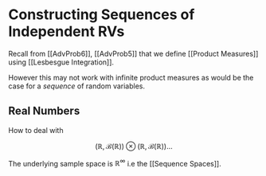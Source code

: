 # Constructing Sequences of Independent RVs

Recall from [[AdvProb6]], [[AdvProb5]] that we define [[Product Measures]] using [[Lesbesgue Integration]].

However this may not work with infinite product measures as would be the case for a *sequence* of random variables.



## Real Numbers

How to deal with

$$
(\mathbb{R}, \mathcal{B}(\mathbb{R})) \otimes (\mathbb{R}, \mathcal{B}(\mathbb{R}))\dots
$$

The underlying sample space is $\mathbb{R}^\infty$ i.e the [[Sequence Spaces]].